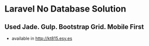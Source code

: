 # Laravel No Database Solution

## Used Jade. Gulp. Bootstrap Grid. Mobile First

* available in http://kt815.esy.es